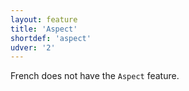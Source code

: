 ```yaml
---
layout: feature
title: 'Aspect'
shortdef: 'aspect'
udver: '2'
---
```


French does not have the `Aspect` feature.
<!-- Interlanguage links updated Út zář 29 20:43:00 CEST 2020 -->
